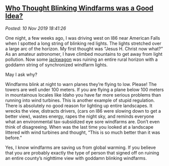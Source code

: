  
[Who Thought Blinking Windfarms was a Good Idea?](https://analyzethedatanotthedrivel.org/2019/11/10/who-thought-blinking-windfarms-was-a-good-idea/)
--------------------------------------------------------------------------------------------------------------------------------------

*Posted: 10 Nov 2019 18:41:26*

One night, a few weeks ago, I was driving west on I86 near American
Falls when I spotted a long string of blinking red lights. The lights
stretched over a large arc of the horizon. My first thought was “Jesus
H. Christ now what?” As an amateur astronomer, I have climbed mountains
to get away from light pollution. Now some [jackwagon](https://www.urbandictionary.com/define.php?term=Jack%20wagon) was ruining an
entire rural horizon with a goddamn string of synchronized windfarm
lights.

May I ask why?

Windfarms blink at night to warn planes they’re flying to low. Please!
The towers are well under 100 meters. If you are flying a plane below
100 meters in mountainous locales like Idaho you have far more serious
problems than running into wind turbines. This is another example of
stupid regulation. There is absolutely no good reason for lighting up
entire landscapes. It wrecks the view, distracts drivers, (cars on I86
were slowing down to get a better view), wastes energy, rapes the night
sky, and reminds everyone what an environmental tax-subsidized eye sore
windfarms are. Don’t even think of disagreeing. When was the last time
you looked at a landscape littered with wind turbines and thought, “This
is so much better than it was before.”

Yes, I know windfarms are saving us from global warming. If you believe
that you are probably exactly the type of person that signed off on
ruining an entire county’s nighttime view with goddamn blinking
windfarms.
